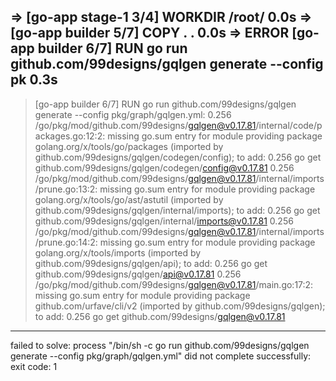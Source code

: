  => [go-app stage-1 3/4] WORKDIR /root/                                                     0.0s
 => [go-app builder 5/7] COPY . .                                                           0.0s
 => ERROR [go-app builder 6/7] RUN go run github.com/99designs/gqlgen generate --config pk  0.3s
------
 > [go-app builder 6/7] RUN go run github.com/99designs/gqlgen generate --config pkg/graph/gqlgen.yml:
0.256 /go/pkg/mod/github.com/99designs/gqlgen@v0.17.81/internal/code/packages.go:12:2: missing go.sum entry for module providing package golang.org/x/tools/go/packages (imported by github.com/99designs/gqlgen/codegen/config); to add:
0.256   go get github.com/99designs/gqlgen/codegen/config@v0.17.81
0.256 /go/pkg/mod/github.com/99designs/gqlgen@v0.17.81/internal/imports/prune.go:13:2: missing go.sum entry for module providing package golang.org/x/tools/go/ast/astutil (imported by github.com/99designs/gqlgen/internal/imports); to add:
0.256   go get github.com/99designs/gqlgen/internal/imports@v0.17.81
0.256 /go/pkg/mod/github.com/99designs/gqlgen@v0.17.81/internal/imports/prune.go:14:2: missing go.sum entry for module providing package golang.org/x/tools/imports (imported by github.com/99designs/gqlgen/api); to add:
0.256   go get github.com/99designs/gqlgen/api@v0.17.81
0.256 /go/pkg/mod/github.com/99designs/gqlgen@v0.17.81/main.go:17:2: missing go.sum entry for module providing package github.com/urfave/cli/v2 (imported by github.com/99designs/gqlgen); to add:
0.256   go get github.com/99designs/gqlgen@v0.17.81
------
failed to solve: process "/bin/sh -c go run github.com/99designs/gqlgen generate --config pkg/graph/gqlgen.yml" did not complete successfully: exit code: 1